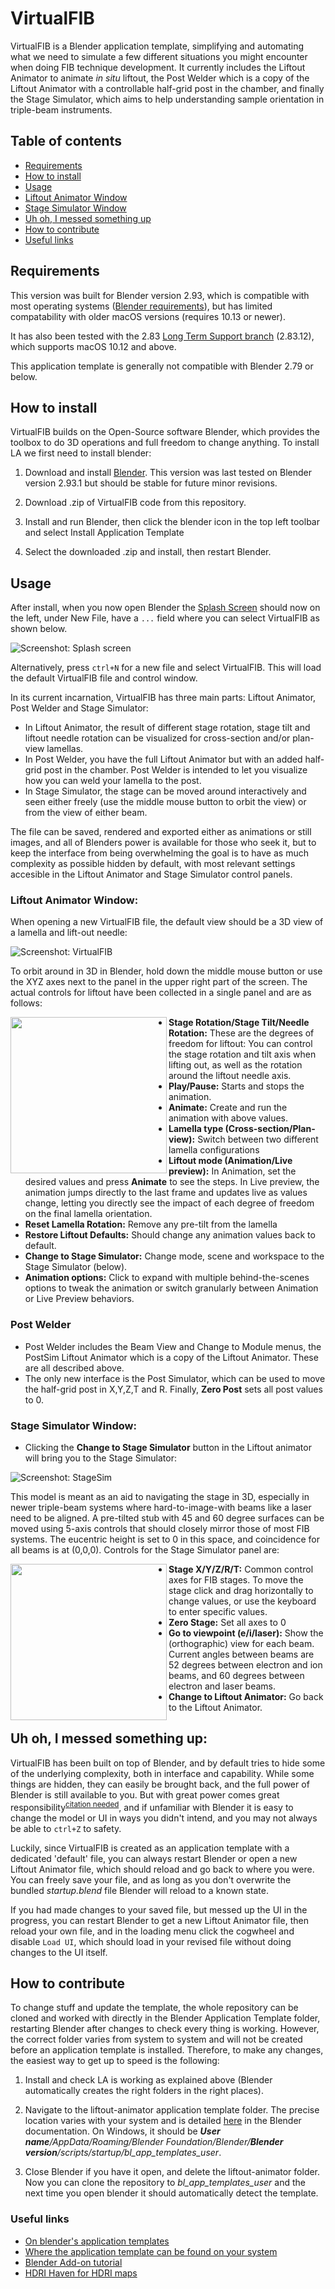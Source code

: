 # VirtualFIB
VirtualFIB is a Blender application template, simplifying and automating what we need to simulate a few different situations you might encounter when doing FIB technique development. It currently includes the Liftout Animator to animate *in situ* liftout, the Post Welder which is a copy of the Liftout Animator with a controllable half-grid post in the chamber, and finally the Stage Simulator, which aims to help understanding sample orientation in triple-beam instruments.

## Table of contents
* [Requirements](#requirements)
* [How to install](#how-to-install)
* [Usage](#usage)
* [Liftout Animator Window](#liftout-animator-window)
* [Stage Simulator Window](#stage-simulator-window)
* [Uh oh, I messed something up](#uh-oh-i-messed-something-up)
* [How to contribute](#how-to-contribute)
* [Useful links](#useful-links)

## Requirements

This version was built for Blender version 2.93, which is compatible with most operating systems ([Blender requirements](https://www.blender.org/download/requirements/)), but has limited compatability with older macOS versions (requires 10.13 or newer). 

It has also been tested with the 2.83 [Long Term Support branch](https://www.blender.org/download/lts/) (2.83.12), which supports macOS 10.12 and above.

This application template is generally not compatible with Blender 2.79 or below.

## How to install

VirtualFIB builds on the Open-Source software Blender, which provides the toolbox to do 3D operations and full freedom to change anything. To install LA we first need to install blender:

1. Download and install [Blender](https://www.blender.org/download/). This version was last tested on Blender version 2.93.1 but should be stable for future minor revisions.

2. Download .zip of VirtualFIB code from this repository.

3. Install and run Blender, then click the blender icon in the top left toolbar and select Install Application Template

4. Select the downloaded .zip and install, then restart Blender.

## Usage

After install, when you now open Blender the [Splash Screen](https://docs.blender.org/manual/en/dev/interface/window_system/splash.html) should now on the left, under New File, have a `...` field where you can select VirtualFIB as shown below.

![Screenshot: Splash screen](/doc_screenshots/doc_splash1.jpg?raw=true "Splash screen")

Alternatively, press `ctrl+N` for a new file and select VirtualFIB. This will load the default VirtualFIB file and control window.

In its current incarnation, VirtualFIB has three main parts: Liftout Animator, Post Welder and Stage Simulator:
 - In Liftout Animator, the result of different stage rotation, stage tilt and liftout needle rotation can be visualized for cross-section and/or plan-view lamellas.
 - In Post Welder, you have the full Liftout Animator but with an added half-grid post in the chamber. Post Welder is intended to let you visualize how you can weld your lamella to the post.
 - In Stage Simulator, the stage can be moved around interactively and seen either freely (use the middle mouse button to orbit the view) or from the view of either beam.

The file can be saved, rendered and exported either as animations or still images, and all of Blenders power is available for those who seek it, but to keep the interface from being overwhelming the goal is to have as much complexity as possible hidden by default, with most relevant settings accesible in the Liftout Animator and Stage Simulator control panels.

### Liftout Animator Window:

When opening a new VirtualFIB file, the default view should be a 3D view of a lamella and lift-out needle:

![Screenshot: VirtualFIB](/doc_screenshots/doc_loa1.jpg?raw=true "LOA 1")

To orbit around in 3D in Blender, hold down the middle mouse button or use the XYZ axes next to the panel in the upper right part of the screen. The actual controls for liftout have been collected in a single panel and are as follows:

<img align="left" width="250" src="/doc_screenshots/doc_loa2.jpg">

 - __Stage Rotation/Stage Tilt/Needle Rotation:__ These are the degrees of freedom for liftout: You can control the stage rotation and tilt axis when lifting out, as well as the rotation around the liftout needle axis.
 - __Play/Pause:__ Starts and stops the animation.
 - __Animate:__ Create and run the animation with above values.
 - __Lamella type (Cross-section/Plan-view):__ Switch between two different lamella configurations
 - __Liftout mode (Animation/Live preview):__ In Animation, set the desired values and press __Animate__ to see the steps. In Live preview, the animation jumps directly to the last frame and updates live as values change, letting you directly see the impact of each degree of freedom on the final lamella orientation.
 - __Reset Lamella Rotation:__ Remove any pre-tilt from the lamella
 - __Restore Liftout Defaults:__ Should change any animation values back to default.
 - __Change to Stage Simulator:__ Change mode, scene and workspace to the Stage Simulator (below).
 - __Animation options:__ Click to expand with multiple behind-the-scenes options to tweak the animation or switch granularly between Animation or Live Preview behaviors.

### Post Welder

- Post Welder includes the Beam View and Change to Module menus, the PostSim Liftout Animator which is a copy of the Liftout Animator. These are all described above.
- The only new interface is the Post Simulator, which can be used to move the half-grid post in X,Y,Z,T and R. Finally, __Zero Post__ sets all post values to 0.

### Stage Simulator Window:

- Clicking the __Change to Stage Simulator__ button in the Liftout animator
  will bring you to the Stage Simulator:

![Screenshot: StageSim](/doc_screenshots/doc_stagesim1.jpg?raw=true "StageSim 1")

This model is meant as an aid to navigating the stage in 3D, especially in newer triple-beam systems where hard-to-image-with beams like a laser need to be aligned. A pre-tilted stub with 45 and 60 degree surfaces can be moved using 5-axis controls that should closely mirror those of most FIB systems. The eucentric height is set to 0 in this space, and coincidence for all beams is at (0,0,0). Controls for the Stage Simulator panel are:

<img align="left" width="250" src="/doc_screenshots/doc_stagesim2.jpg">

- __Stage X/Y/Z/R/T:__ Common control axes for FIB stages. To move the stage click and drag horizontally to change values, or use the keyboard to enter specific values.
- __Zero Stage:__ Set all axes to 0
- __Go to viewpoint (e/i/laser):__ Show the (orthographic) view for each beam. Current angles between beams are 52 degrees between electron and ion beams, and 60 degrees between electron and laser beams.
- __Change to Liftout Animator:__ Go back to the Liftout Animator.

## Uh oh, I messed something up:

VirtualFIB has been built on top of Blender, and by default tries to hide some of the underlying complexity, both in interface and capability. While some things are hidden, they can easily be brought back, and the full power of Blender is still available to you. But with great power comes great responsibility<sup>[citation needed](https://www.explainxkcd.com/wiki/index.php/285:_Wikipedian_Protester)</sup>, and if unfamiliar with Blender it is easy to change the model or UI in ways you didn't intend, and you may not always be able to `ctrl+Z` to safety.

Luckily, since VirtualFIB is created as an application template with a dedicated 'default' file, you can always restart Blender or open a new Liftout Animator file, which should reload and go back to where you were. You can freely save your file, and as long as you don't overwrite the bundled *startup.blend* file Blender will reload to a known state.

If you had made changes to your saved file, but messed up the UI in the progress, you can restart Blender to get a new Liftout Animator file, then reload your own file, and in the loading menu click the cogwheel and disable `Load UI`, which should load in your revised file without doing changes to the UI itself.

## How to contribute

To change stuff and update the template, the whole repository can be cloned and worked with directly in the Blender Application Template folder, restarting Blender after changes to check every thing is working. However, the correct folder varies from system to system and will not be created before an application template is installed. Therefore, to make any changes, the easiest way to get up to speed is the following:

1. Install and check LA is working as explained above (Blender automatically creates the right folders in the right places).

2. Navigate to the liftout-animator application template folder. The precise location varies with your system and is detailed [here](https://docs.blender.org/manual/en/latest/advanced/app_templates.html) in the Blender documentation. On Windows, it should be *__User name__/AppData/Roaming/Blender Foundation/Blender/__Blender version__/scripts/startup/bl_app_templates_user*.

3. Close Blender if you have it open, and delete the liftout-animator folder. Now you can clone the repository to *bl_app_templates_user* and the next time you open blender it should automatically detect the template.

### Useful links

 - [On blender's application templates](https://docs.blender.org/manual/en/latest/advanced/app_templates.html)
 - [Where the application template can be found on your system](https://docs.blender.org/manual/en/latest/advanced/blender_directory_layout.html#blender-directory-layout)
 - [Blender Add-on tutorial](https://docs.blender.org/manual/en/latest/advanced/app_templates.html)
 - [HDRI Haven for HDRI maps](https://hdrihaven.com/)


